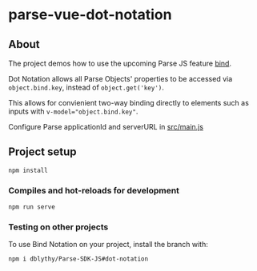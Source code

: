 # parse-vue-dot-notation


## About

The project demos how to use the upcoming Parse JS feature [bind](https://github.com/parse-community/Parse-SDK-JS/pull/1484).

Dot Notation allows all Parse Objects' properties to be accessed via `object.bind.key`, instead of `object.get('key')`.

This allows for convienient two-way binding directly to elements such as inputs with `v-model="object.bind.key"`.

Configure Parse applicationId and serverURL in [src/main.js](src/main.js)

## Project setup
```
npm install
```

### Compiles and hot-reloads for development
```
npm run serve
```

### Testing on other projects


To use Bind Notation on your project, install the branch with:

```
npm i dblythy/Parse-SDK-JS#dot-notation
```

